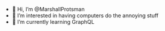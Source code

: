 - 👋 Hi, I’m @MarshallProtsman
- 👀 I’m interested in having computers do the annoying stuff
- 🌱 I’m currently learning GraphQL

<!---
MarshallProtsman/MarshallProtsman is a ✨ special ✨ repository because its `README.md` (this file) appears on your GitHub profile.
You can click the Preview link to take a look at your changes.
--->
